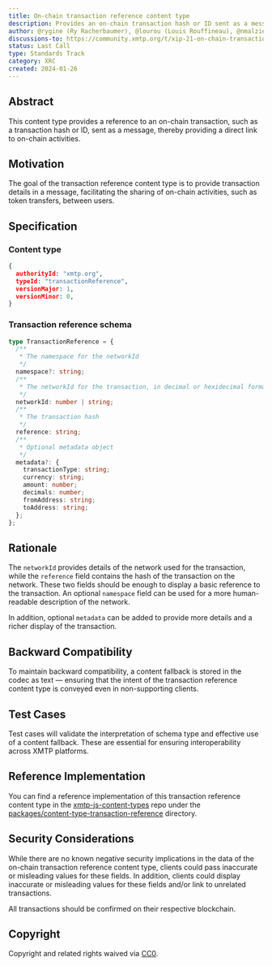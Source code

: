 ```yaml
---
title: On-chain transaction reference content type
description: Provides an on-chain transaction hash or ID sent as a message.
author: @rygine (Ry Racherbaumer), @lourou (Louis Rouffineau), @nmalzieu (Noé Malzieu), @galligan (Matt Galligan), @nakajima (Pat Nakajima), @yash-luna (Yash Lunagaria)
discussions-to: https://community.xmtp.org/t/xip-21-on-chain-transaction-reference-content-type/532
status: Last Call
type: Standards Track
category: XRC
created: 2024-01-26
---
```


## Abstract

This content type provides a reference to an on-chain transaction, such as a transaction hash or ID, sent as a message, thereby providing a direct link to on-chain activities.

## Motivation

The goal of the transaction reference content type is to provide transaction details in a message, facilitating the sharing of on-chain activities, such as token transfers, between users.

## Specification

### Content type

```json
{
  authorityId: "xmtp.org",
  typeId: "transactionReference",
  versionMajor: 1,
  versionMinor: 0,
}
```

### Transaction reference schema

```ts
type TransactionReference = {
  /**
   * The namespace for the networkId
   */
  namespace?: string;
  /**
   * The networkId for the transaction, in decimal or hexidecimal format
   */
  networkId: number | string;
  /**
   * The transaction hash
   */
  reference: string;
  /**
   * Optional metadata object
   */
  metadata?: {
    transactionType: string;
    currency: string;
    amount: number;
    decimals: number;
    fromAddress: string;
    toAddress: string;
  };
};
```

## Rationale

The `networkId` provides details of the network used for the transaction, while the `reference` field contains the hash of the transaction on the network. These two fields should be enough to display a basic reference to the transaction. An optional `namespace` field can be used for a more human-readable description of the network.

In addition, optional `metadata` can be added to provide more details and a richer display of the transaction.

## Backward Compatibility

To maintain backward compatibility, a content fallback is stored in the codec as text — ensuring that the intent of the transaction reference content type is conveyed even in non-supporting clients.

## Test Cases

Test cases will validate the interpretation of schema type and effective use of a content fallback. These are essential for ensuring interoperability across XMTP platforms.

## Reference Implementation

You can find a reference implementation of this transaction reference content type in the [xmtp-js-content-types](https://github.com/xmtp/xmtp-js-content-types) repo under the [packages/content-type-transaction-reference](https://github.com/xmtp/xmtp-js-content-types/tree/main/packages/content-type-transaction-reference) directory.

## Security Considerations

While there are no known negative security implications in the data of the on-chain transaction reference content type, clients could pass inaccurate or misleading values for these fields. In addition, clients could display inaccurate or misleading values for these fields and/or link to unrelated transactions.

All transactions should be confirmed on their respective blockchain.

## Copyright

Copyright and related rights waived via [CC0](https://creativecommons.org/publicdomain/zero/1.0/).
